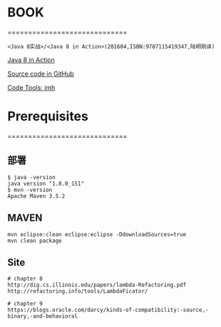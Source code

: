 # BOOK
=============================
```
<Java 8实战>/<Java 8 in Action>(201604,ISBN:9787115419347,陆明刚译)
```

[Java 8 in Action](https://www.manning.com/books/java-8-in-action)

[Source code in GitHub](https://github.com/java8/Java8InAction)

[Code Tools: jmh](http://openjdk.java.net/projects/code-tools/jmh/)


# Prerequisites
=============================

## 部署
```shell
$ java -version
java version "1.8.0_151"
$ mvn -version
Apache Maven 3.5.2
```

## MAVEN
```shell
mvn eclipse:clean eclipse:eclipse -DdownloadSources=true
mvn clean package
```


## Site
```
# chapter 8
http://dig.cs.illinois.edu/papers/lambda-Refactoring.pdf
http://refactoring.info/tools/LambdaFicator/

# chapter 9
https://blogs.oracle.com/darcy/kinds-of-compatibility:-source,-binary,-and-behavioral
```
